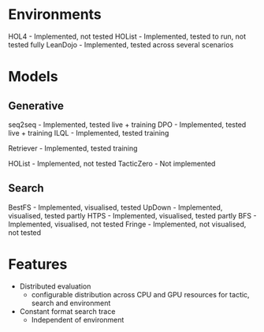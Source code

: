 # Environments
HOL4 - Implemented, not tested
HOList - Implemented, tested to run, not tested fully
LeanDojo - Implemented, tested across several scenarios

# Models
## Generative
seq2seq - Implemented, tested live + training
DPO - Implemented, tested live + training
ILQL - Implemented, tested training

Retriever - Implemented, tested training

HOList - Implemented, not tested 
TacticZero - Not implemented

## Search
BestFS - Implemented, visualised, tested
UpDown - Implemented, visualised, tested partly
HTPS - Implemented, visualised, tested partly
BFS - Implemented, visualised, not tested
Fringe - Implemented, not visualised, not tested

# Features
- Distributed evaluation
  - configurable distribution across CPU and GPU resources for tactic, search and environment
- Constant format search trace
  - Independent of environment 
